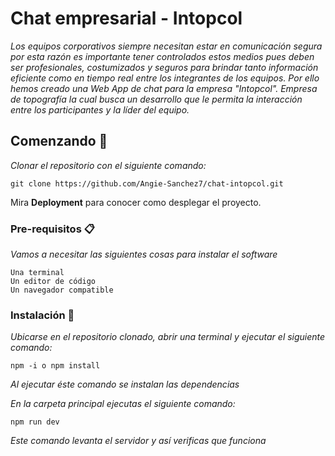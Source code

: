 # Chat empresarial - Intopcol

_Los equipos corporativos siempre necesitan estar en comunicación segura por esta razón es importante tener controlados estos medios pues deben ser profesionales, costumizados y seguros para brindar tanto información eficiente como en tiempo real entre los integrantes de los equipos. Por ello hemos creado una Web App de chat para la empresa "Intopcol". Empresa de topografía la cual busca un desarrollo que le permita la interacción entre los participantes y la líder del equipo._

## Comenzando 🚀

_Clonar el repositorio con el siguiente comando:_
```
git clone https://github.com/Angie-Sanchez7/chat-intopcol.git
```

Mira **Deployment** para conocer como desplegar el proyecto.


### Pre-requisitos 📋

_Vamos a necesitar las siguientes cosas para instalar el software_

```
Una terminal
Un editor de código
Un navegador compatible
```

### Instalación 🔧

_Ubicarse en el repositorio clonado, abrir una terminal y ejecutar el siguiente comando:_

```
npm -i o npm install
``` 
_Al ejecutar éste comando se instalan las dependencias_

_En la carpeta principal ejecutas el siguiente comando:_
```
npm run dev
```
_Este comando levanta el servidor y así verificas que funciona_
